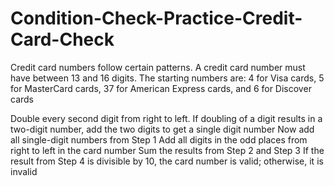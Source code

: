 # Condition-Check-Practice-Credit-Card-Check
Credit card numbers follow certain patterns. A credit card number must have between 13 and 16 digits. The starting numbers are: 4 for Visa cards, 5 for MasterCard cards, 37 for American Express cards, and 6 for Discover cards

Double every second digit from right to left. If doubling of a digit results in a two-digit number, add the two digits to get a single digit number
Now add all single-digit numbers from Step 1
Add all digits in the odd places from right to left in the card number
Sum the results from Step 2 and Step 3
If the result from Step 4 is divisible by 10, the card number is valid;
otherwise, it is invalid
